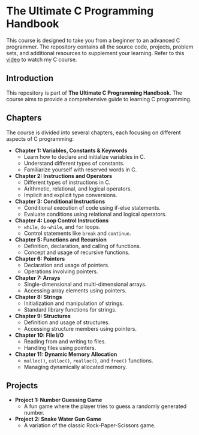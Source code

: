 # The Ultimate C Programming Handbook


This course is designed to take you from a beginner to an advanced C programmer. The repository contains all the source code, projects, problem sets, and additional resources to supplement your learning. Refer to this [video](https://www.youtube.com/watch?v=aZb0iu4uGwA) to watch my C course.



## Introduction

This repository is part of **The Ultimate C Programming Handbook**. The course aims to provide a comprehensive guide to learning C programming.

## Chapters

The course is divided into several chapters, each focusing on different aspects of C programming:

- **Chapter 1: Variables, Constants & Keywords**
  - Learn how to declare and initialize variables in C.
  - Understand different types of constants.
  - Familiarize yourself with reserved words in C.
- **Chapter 2: Instructions and Operators**
  - Different types of instructions in C.
  - Arithmetic, relational, and logical operators.
  - Implicit and explicit type conversions.
- **Chapter 3: Conditional Instructions**
  - Conditional execution of code using if-else statements.
  - Evaluate conditions using relational and logical operators.
- **Chapter 4: Loop Control Instructions**
  - `while`, `do-while`, and `for` loops.
  - Control statements like `break` and `continue`.
- **Chapter 5: Functions and Recursion**
  - Definition, declaration, and calling of functions.
  - Concept and usage of recursive functions.
- **Chapter 6: Pointers**
  - Declaration and usage of pointers.
  - Operations involving pointers.
- **Chapter 7: Arrays**
  - Single-dimensional and multi-dimensional arrays.
  - Accessing array elements using pointers.
- **Chapter 8: Strings**
  - Initialization and manipulation of strings.
  - Standard library functions for strings.
- **Chapter 9: Structures**
  - Definition and usage of structures.
  - Accessing structure members using pointers.
- **Chapter 10: File I/O**
  - Reading from and writing to files.
  - Handling files using pointers.
- **Chapter 11: Dynamic Memory Allocation**
  - `malloc()`, `calloc()`, `realloc()`, and `free()` functions.
  - Managing dynamically allocated memory.

## Projects

- **Project 1: Number Guessing Game**
  - A fun game where the player tries to guess a randomly generated number.
- **Project 2: Snake Water Gun Game**
  - A variation of the classic Rock-Paper-Scissors game.

